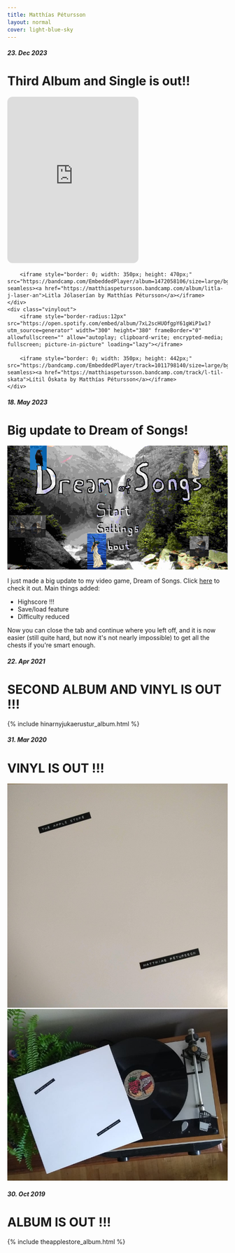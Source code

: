 ```yaml
---
title: Matthías Pétursson
layout: normal
cover: light-blue-sky
---
```


<div class="flakytitle">
	<h5>23. Dec 2023</h5>
	<h1>Third Album and Single is out!!</h1>
	<div class="vinylout">
		<iframe style="border-radius:12px" src="https://open.spotify.com/embed/album/7pE7KC4xnE7Zqv0QsiBgt6?utm_source=generator" width="300" height="380" frameBorder="0" allowfullscreen="" allow="autoplay; clipboard-write; encrypted-media; fullscreen; picture-in-picture" loading="lazy"></iframe>

		<iframe style="border: 0; width: 350px; height: 470px;" src="https://bandcamp.com/EmbeddedPlayer/album=1472058106/size=large/bgcol=ffffff/linkcol=e99708/tracklist=false/transparent=true/" seamless><a href="https://matthiaspetursson.bandcamp.com/album/litla-j-laser-an">Litla Jólaserían by Matthías Pétursson</a></iframe>
	</div>
	<div class="vinylout">
		<iframe style="border-radius:12px" src="https://open.spotify.com/embed/album/7xL2scHUOfgpY61gWiP1w1?utm_source=generator" width="300" height="380" frameBorder="0" allowfullscreen="" allow="autoplay; clipboard-write; encrypted-media; fullscreen; picture-in-picture" loading="lazy"></iframe>
			
		<iframe style="border: 0; width: 350px; height: 442px;" src="https://bandcamp.com/EmbeddedPlayer/track=1011798140/size=large/bgcol=ffffff/linkcol=7137dc/tracklist=false/transparent=true/" seamless><a href="https://matthiaspetursson.bandcamp.com/track/l-til-skata">Lítil Óskata by Matthías Pétursson</a></iframe>
	</div>
</div>

<div class="flakytitle">
	<h5>18. May 2023</h5>
	<h1>Big update to Dream of Songs!</h1>
</div>
<div class="article">
	<div class="article-top">
		<a href="/dreamofsongs" target="_blank">
			<img id="dreamofsongspromo" src="img/dreamofsongs/dreamofsongspromo.jpg" />
		</a>
	</div>
	<div class="article-bottom">
		<p>I just made a big update to my video game, Dream of Songs. Click <a href="/dreamofsongs" target="_blank">here</a> to check it out. Main things added:</p>
		<ul>
			<li>Highscore !!!</li>
			<li>Save/load feature</li>
			<li>Difficulty reduced</li>
		</ul>
		<p>Now you can close the tab and continue where you left off, and it is now easier (still quite hard, but now it's not nearly impossible) to get all the chests if you're smart enough.</p>
	</div>
</div>

<div class="flakytitle">
	<h5>22. Apr 2021</h5>
	<h1>SECOND ALBUM AND VINYL IS OUT !!!</h1>
</div>
{% include hinarnyjukaerustur_album.html %}

<div class="flakytitle">
	<h5>31. Mar 2020</h5>
	<h1>VINYL IS OUT !!!</h1>
</div>
<div class="vinylout">
	<img id="applestorepocket" src="img/vinyl/theapplestore/applestorepocketclose.jpg" />
	<img id="applestoreplant" src="img/vinyl/theapplestore/applestoreplant.jpg" />
</div>

<div class="flakytitle">
	<h5>30. Oct 2019</h5>
	<h1>ALBUM IS OUT !!!</h1>
</div>
<div class="vinylout" class="bottomvinylout">
	{% include theapplestore_album.html %}
</div>